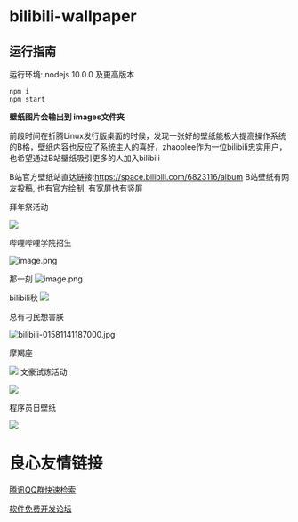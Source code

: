 # bilibili-wallpaper



## 运行指南

运行环境: nodejs 10.0.0 及更高版本

```
npm i
npm start
```

**壁纸图片会输出到 images文件夹**



前段时间在折腾Linux发行版桌面的时候，发现一张好的壁纸能极大提高操作系统的B格，壁纸内容也反应了系统主人的喜好，zhaoolee作为一位bilibili忠实用户，也希望通过B站壁纸吸引更多的人加入bilibili

B站官方壁纸站直达链接:https://space.bilibili.com/6823116/album
B站壁纸有网友投稿, 也有官方绘制, 有宽屏也有竖屏

拜年祭活动

![](http://v2fy.com/asset/bilibili_wallpaper/3203841-90af8f266a675072.jpg)

 哔哩哔哩学院招生

![image.png](http://v2fy.com/asset/bilibili_wallpaper/3203841-b5dde55f280d5633.png)

那一刻
![image.png](http://v2fy.com/asset/bilibili_wallpaper/3203841-d21cffd255ed1961.png)


bilibili秋
![](http://v2fy.com/asset/bilibili_wallpaper/3203841-f533022ca87a83cf.png)

总有刁民想害朕


![bilibili-01581141187000.jpg](http://v2fy.com/asset/bilibili_wallpaper/3203841-48401687ad83acc0.jpg)

摩羯座

![](hhttp://v2fy.com/asset/bilibili_wallpaper/3203841-64d10ef727998b1b.png)
文豪试炼活动

![](http://v2fy.com/asset/bilibili_wallpaper/3203841-0ed599ece9511733.jpg)

程序员日壁纸

![](http://v2fy.com/asset/bilibili_wallpaper/3203841-ee56972a7e14ff43.png)


 # 良心友情链接

[腾讯QQ群快速检索](http://u.720life.cn/s/8cf73f7c)

[软件免费开发论坛](http://u.720life.cn/s/bbb01dc0)
